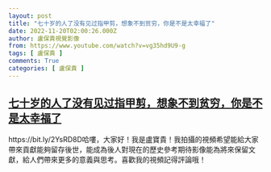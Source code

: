 ```yaml
---
layout: post
title: "七十岁的人了没有见过指甲剪，想象不到贫穷，你是不是太幸福了"
date: 2022-11-20T02:00:26.000Z
author: 盧保貴視覺影像
from: https://www.youtube.com/watch?v=vg35hd9U9-g
tags: [ 盧保貴 ]
comments: True
categories: [ 盧保貴 ]
---
```

<!--1668909626000-->
[七十岁的人了没有见过指甲剪，想象不到贫穷，你是不是太幸福了](https://www.youtube.com/watch?v=vg35hd9U9-g)
------

<div>
https://bit.ly/2YsRD8D哈嘍，大家好！我是盧寶貴！我拍攝的視頻希望能給大家帶來貢獻能夠留存後世，能成為後人對現在的歷史參考期待影像能為將來保留文獻，給人們帶來更多的意義與思考。喜歡我的視頻記得評論哦！
</div>
